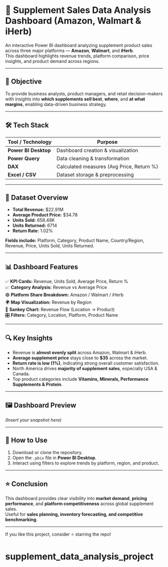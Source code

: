 # 💊 Supplement Sales Data Analysis Dashboard (Amazon, Walmart & iHerb)

An interactive Power BI dashboard analyzing supplement product sales across three major platforms — **Amazon**, **Walmart**, and **iHerb**.  
This dashboard highlights revenue trends, platform comparison, price insights, and product demand across regions.

---

## 🎯 Objective
To provide business analysts, product managers, and retail decision-makers with insights into **which supplements sell best**, **where**, and **at what margins**, enabling data-driven business strategy.

---

## 🛠 Tech Stack
| Tool / Technology | Purpose |
|------------------|---------|
| **Power BI Desktop** | Dashboard creation & visualization |
| **Power Query** | Data cleaning & transformation |
| **DAX** | Calculated measures (Avg Price, Return %) |
| **Excel / CSV** | Dataset storage & preprocessing |

---

## 📂 Dataset Overview
- **Total Revenue:** $22.91M  
- **Average Product Price:** $34.78  
- **Units Sold:** 658.48K  
- **Units Returned:** 6714  
- **Return Rate:** 1.02%  

**Fields include:** Platform, Category, Product Name, Country/Region, Revenue, Price, Units Sold, Units Returned.

---

## 📊 Dashboard Features
✅ **KPI Cards:** Revenue, Units Sold, Average Price, Return %  
📈 **Category Analysis:** Revenue vs Average Price  
🟢 **Platform Share Breakdown:** Amazon / Walmart / iHerb  
🌍 **Map Visualization:** Revenue by Region  
🔄 **Sankey Chart:** Revenue Flow (Location → Product)  
🎛 **Filters:** Category, Location, Platform, Product Name  

---

## 🔍 Key Insights
- Revenue is **almost evenly split** across Amazon, Walmart & iHerb.
- **Average supplement price** stays close to **$35** across the market.
- **Return rate is low (1%)**, indicating strong overall customer satisfaction.
- North America drives **majority of supplement sales**, especially USA & Canada.
- Top product categories include **Vitamins, Minerals, Performance Supplements & Protein**.

---

## 🖼 Dashboard Preview
*(Insert your snapshot here)*

---

## 🚀 How to Use
1. Download or clone the repository.
2. Open the `.pbix` file in **Power BI Desktop**.
3. Interact using filters to explore trends by platform, region, and product.

---

## ⭐ Conclusion
This dashboard provides clear visibility into **market demand**, **pricing performance**, and **platform competitiveness** across global supplement sales.  
Useful for **sales planning, inventory forecasting, and competitive benchmarking**.

---

If you like this project, consider ⭐ starring the repo!
# supplement_data_analysis_project
